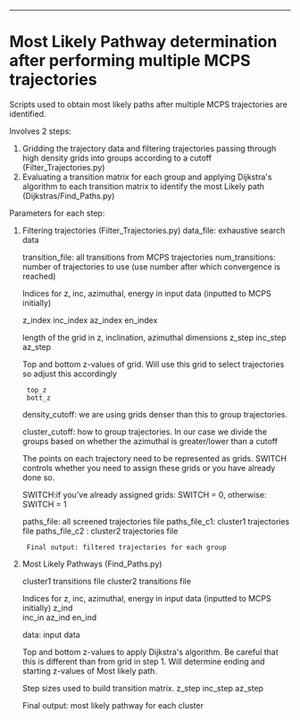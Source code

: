 **********************************************
Most Likely Pathway determination after performing multiple MCPS trajectories
===============================================================================

Scripts used to obtain most likely paths after multiple MCPS trajectories are identified. 

Involves 2 steps: 

1. Gridding the trajectory data and filtering trajectories passing through high density grids into groups according to a cutoff (Filter_Trajectories.py) 
2. Evaluating a transition matrix for each group and applying Dijkstra's algorithm to each transition matrix to identify the most Likely path  (Dijkstras/Find_Paths.py)

Parameters for each step:

1. Filtering trajectories (Filter_Trajectories.py)
	data_file: exhaustive search data

	transition_file: all transitions from MCPS trajectories
	num_transitions: number of trajectories to use (use number after which convergence is reached)
	
	Indices for z, inc, azimuthal, energy in input data (inputted to MCPS initially)

	z_index	
	inc_index
        az_index
        en_index

	length of the grid in z, inclination, azimuthal dimensions
	z_step 
        inc_step
        az_step
	
	Top and bottom z-values of grid.  Will use this grid to select trajectories so adjust this accordingly 

        top_z
        bott_z
	
	density_cutoff: we are using grids denser than this to group trajectories.

	cluster_cutoff: how to group trajectories.  In our case we divide the groups based on whether the azimuthal is greater/lower than a cutoff

	The points on each trajectory need to be represented as grids. SWITCH controls whether you need to assign these grids or you have already done so.
	
	SWITCH:if you've already assigned grids: SWITCH = 0, otherwise: SWITCH = 1

	paths_file: all screened trajectories file
        paths_file_c1: cluster1 trajectories file
        paths_file_c2 : cluster2 trajectories file

     	Final output: filtered trajectories for each group 

2. Most Likely Pathways (Find_Paths.py) 

	cluster1 transitions file
	cluster2 transitions file

	Indices for z, inc, azimuthal, energy in input data (inputted to MCPS initially)
	z_ind 	
        inc_in
        az_ind
        en_ind

	data: input data	

	Top and bottom z-values to apply Dijkstra's algorithm.  Be careful that this is different than from grid in step 1. Will determine ending and starting z-values of Most likely path.

	Step sizes used to build transition matrix. 
	z_step
        inc_step
        az_step 

	Final output:  most likely pathway for each cluster
